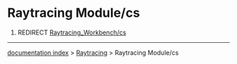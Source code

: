 # Raytracing Module/cs
1.  REDIRECT [Raytracing\_Workbench/cs](Raytracing_Workbench/cs.md)

---
[documentation index](../README.md) > [Raytracing](Raytracing_Workbench.md) > Raytracing Module/cs
